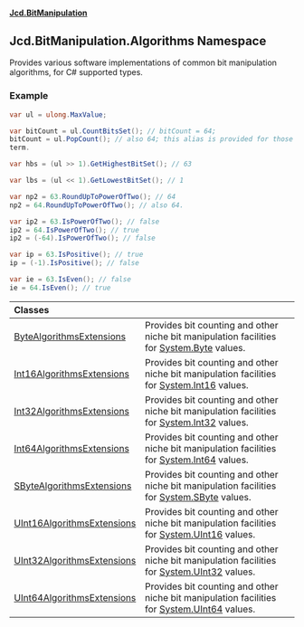 #### [Jcd.BitManipulation](index.md 'index')

## Jcd.BitManipulation.Algorithms Namespace

Provides various software implementations of common bit manipulation
algorithms, for C# supported types.

### Example

```csharp
var ul = ulong.MaxValue;

var bitCount = ul.CountBitsSet(); // bitCount = 64;
bitCount = ul.PopCount(); // also 64; this alias is provided for those who like the assembly language
term.

var hbs = (ul >> 1).GetHighestBitSet(); // 63

var lbs = (ul << 1).GetLowestBitSet(); // 1

var np2 = 63.RoundUpToPowerOfTwo(); // 64
np2 = 64.RoundUpToPowerOfTwo(); // also 64.

var ip2 = 63.IsPowerOfTwo(); // false
ip2 = 64.IsPowerOfTwo(); // true
ip2 = (-64).IsPowerOfTwo(); // false

var ip = 63.IsPositive(); // true
ip = (-1).IsPositive(); // false

var ie = 63.IsEven(); // false
ie = 64.IsEven(); // true
```

| Classes                                                                                                                                                |                                                                                                                                                                          |
|:-------------------------------------------------------------------------------------------------------------------------------------------------------|:-------------------------------------------------------------------------------------------------------------------------------------------------------------------------|
| [ByteAlgorithmsExtensions](Jcd.BitManipulation.Algorithms.ByteAlgorithmsExtensions.md 'Jcd.BitManipulation.Algorithms.ByteAlgorithmsExtensions')       | Provides bit counting and other niche bit manipulation facilities for [System.Byte](https://docs.microsoft.com/en-us/dotnet/api/System.Byte 'System.Byte') values.       |
| [Int16AlgorithmsExtensions](Jcd.BitManipulation.Algorithms.Int16AlgorithmsExtensions.md 'Jcd.BitManipulation.Algorithms.Int16AlgorithmsExtensions')    | Provides bit counting and other niche bit manipulation facilities for [System.Int16](https://docs.microsoft.com/en-us/dotnet/api/System.Int16 'System.Int16') values.    |
| [Int32AlgorithmsExtensions](Jcd.BitManipulation.Algorithms.Int32AlgorithmsExtensions.md 'Jcd.BitManipulation.Algorithms.Int32AlgorithmsExtensions')    | Provides bit counting and other niche bit manipulation facilities for [System.Int32](https://docs.microsoft.com/en-us/dotnet/api/System.Int32 'System.Int32') values.    |
| [Int64AlgorithmsExtensions](Jcd.BitManipulation.Algorithms.Int64AlgorithmsExtensions.md 'Jcd.BitManipulation.Algorithms.Int64AlgorithmsExtensions')    | Provides bit counting and other niche bit manipulation facilities for [System.Int64](https://docs.microsoft.com/en-us/dotnet/api/System.Int64 'System.Int64') values.    |
| [SByteAlgorithmsExtensions](Jcd.BitManipulation.Algorithms.SByteAlgorithmsExtensions.md 'Jcd.BitManipulation.Algorithms.SByteAlgorithmsExtensions')    | Provides bit counting and other niche bit manipulation facilities for [System.SByte](https://docs.microsoft.com/en-us/dotnet/api/System.SByte 'System.SByte') values.    |
| [UInt16AlgorithmsExtensions](Jcd.BitManipulation.Algorithms.UInt16AlgorithmsExtensions.md 'Jcd.BitManipulation.Algorithms.UInt16AlgorithmsExtensions') | Provides bit counting and other niche bit manipulation facilities for [System.UInt16](https://docs.microsoft.com/en-us/dotnet/api/System.UInt16 'System.UInt16') values. |
| [UInt32AlgorithmsExtensions](Jcd.BitManipulation.Algorithms.UInt32AlgorithmsExtensions.md 'Jcd.BitManipulation.Algorithms.UInt32AlgorithmsExtensions') | Provides bit counting and other niche bit manipulation facilities for [System.UInt32](https://docs.microsoft.com/en-us/dotnet/api/System.UInt32 'System.UInt32') values. |
| [UInt64AlgorithmsExtensions](Jcd.BitManipulation.Algorithms.UInt64AlgorithmsExtensions.md 'Jcd.BitManipulation.Algorithms.UInt64AlgorithmsExtensions') | Provides bit counting and other niche bit manipulation facilities for [System.UInt64](https://docs.microsoft.com/en-us/dotnet/api/System.UInt64 'System.UInt64') values. |

